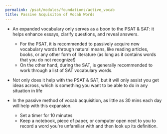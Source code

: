 ```yaml
---
permalink: /psat/modules/foundations/active_vocab
title: Passive Acquisiton of Vocab Words
---
```


* An expanded vocabulary only serves as a boon to the PSAT & SAT: it helps enhance essays, clarify questions, and reveal answers. 
  * For the PSAT, it is recommended to passively acquire new vocabulary words through natural means, like reading articles, books, or any other form of literature (as long as it contains words that you do not recognize!)
  * On the other hand, during the SAT, is generally recommended to work through a list of SAT vocabulary words.

* Not only does it help with the PSAT & SAT, but it will only assist you get ideas across, which is something you want to be able to do in any situation in life

* In the passive method of vocab acquisition, as little as 30 mins each day will help with this expansion.
  * Set a timer for 10 minutes
  * Keep a notebook, piece of paper, or computer open next to you to record a word you're unfamiliar with and then look up its definition.